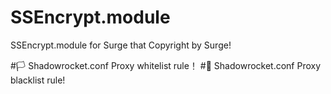 # SSEncrypt.module
SSEncrypt.module for Surge that Copyright by Surge!

#🏳 Shadowrocket.conf
Proxy whitelist rule！
#🏴 Shadowrocket.conf
Proxy blacklist rule!
